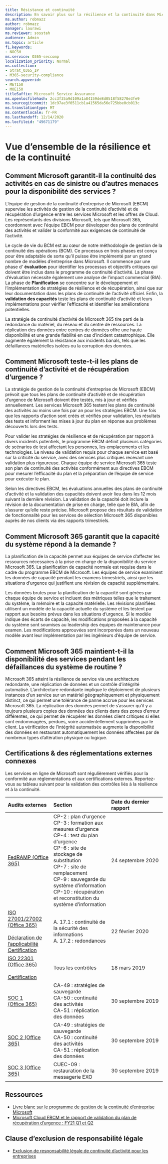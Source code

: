 ```yaml
---
title: Résistance et continuité
description: En savoir plus sur la résilience et la continuité dans Microsoft 365
ms.author: robmazz
author: robmazz
manager: laurawi
ms.reviewer: sosstah
audience: Admin
ms.topic: article
f1.keywords:
- NOCSH
ms.service: O365-seccomp
localization_priority: Normal
ms.collection:
- Strat_O365_IP
- M365-security-compliance
search.appverid:
- MET150
- MOE150
titleSuffix: Microsoft Service Assurance
ms.openlocfilehash: 2cc3f35a9d109a1a84159de8d0518f58270e3fe9
ms.sourcegitcommit: 1dc97ae3f0511cb1a41565da56e725bbe0cb013c
ms.translationtype: MT
ms.contentlocale: fr-FR
ms.lasthandoff: 12/14/2020
ms.locfileid: "49671179"
---
```

# <a name="resiliency-and-continuity-overview"></a>Vue d’ensemble de la résilience et de la continuité

## <a name="how-does-microsoft-ensure-business-continuity-in-the-case-of-a-disaster-or-other-threat-to-service-availability"></a>Comment Microsoft garantit-il la continuité des activités en cas de sinistre ou d’autres menaces pour la disponibilité des services ?

L’équipe de gestion de la continuité d’entreprise de Microsoft (EBCM) supervise les activités de gestion de la continuité d’activité et de récupération d’urgence entre les services Microsoft et les offres de Cloud. Les représentants des divisions Microsoft, tels que Microsoft 365, coordonnent avec l’équipe EBCM pour développer des plans de continuité des activités et valider la conformité aux exigences de continuité de l’activité.

Le cycle de vie du BCM est au cœur de notre méthodologie de gestion de la continuité des opérations (BCM). Ce processus en trois phases est conçu pour être adaptable de sorte qu’il puisse être implémenté par un grand nombre de modèles d’entreprise dans Microsoft. Il commence par une phase d' **évaluation** pour identifier les processus et objectifs critiques qui doivent être inclus dans le programme de continuité d’activité. La phase d’évaluation nécessite également une analyse de l’impact commercial (BIA). La phase de **Planification** se concentre sur le développement et l’implémentation de stratégies de résilience et de récupération, ainsi que sur leur documentation dans les plans de continuité de l’activité officiel. Enfin, la **validation des capacités** teste les plans de continuité d’activité et leurs implémentations pour vérifier l’efficacité et identifier les améliorations potentielles.

La stratégie de continuité d’activité de Microsoft 365 tire parti de la redondance du matériel, du réseau et du centre de ressources. La réplication des données entre centres de données offre une haute disponibilité et une grande fiabilité en cas d’incident catastrophique. Elle augmente également la résistance aux incidents banals, tels que les défaillances matérielles isolées ou la corruption des données.

## <a name="how-does-microsoft-test-business-continuity-and-disaster-recovery-plans"></a>Comment Microsoft teste-t-il les plans de continuité d’activité et de récupération d’urgence ?

La stratégie de gestion de la continuité d’entreprise de Microsoft (EBCM) prévoit que tous les plans de continuité d’activité et de récupération d’urgence de Microsoft doivent être testés, mis à jour et vérifiés annuellement. Les services Microsoft 365 testent les plans de continuité des activités au moins une fois par an pour les stratégies EBCM. Une fois que les rapports d’action sont créés et vérifiés pour validation, les résultats des tests et informent les mises à jour du plan en réponse aux problèmes découverts lors des tests.

Pour valider les stratégies de résilience et de récupération par rapport à divers incidents potentiels, le programme EBCM définit plusieurs catégories de scénarios de test affectant les personnes, les emplacements et les technologies. Le niveau de validation requis pour chaque service est basé sur la criticité du service, avec des services plus critiques recevant une validation plus rigoureuse. Chaque équipe de service Microsoft 365 teste son plan de continuité des activités conformément aux directives EBCM pour mesurer l’efficacité du plan et la préparation de l’équipe de service pour exécuter le plan.

Selon les directives EBCM, les évaluations annuelles des plans de continuité d’activité et la validation des capacités doivent avoir lieu dans les 12 mois suivant la dernière révision. La validation de la capacité doit inclure la révision de la documentation de prise en charge, telle que le BIA, afin de s’assurer qu’elle reste précise. Microsoft propose des résultats de validation de fonctionnalité pour les services de sélection Microsoft 365 disponibles auprès de nos clients via des rapports trimestriels.

## <a name="how-does-microsoft-365-ensure-system-capacity-meets-demand"></a>Comment Microsoft 365 garantit que la capacité du système répond à la demande ?

La planification de la capacité permet aux équipes de service d’affecter les ressources nécessaires à la prise en charge de la disponibilité du service Microsoft 365. La planification de capacité normale est requise dans le cadre du programme EBCM de Microsoft. Les équipes de service examinent les données de capacité pendant les examens trimestriels, ainsi que les situations d’urgence qui justifient une révision de capacité supplémentaire.

Les données brutes pour la planification de la capacité sont gérées par chaque équipe de service et incluent des métriques telles que le traitement du système, la mémoire et la capacité matérielle. Les révisions planifiées utilisent un modèle de la capacité actuelle du système et les testent par rapport aux besoins prévus dans les situations d’urgence. Si le modèle indique des écarts de capacité, les modifications proposées à la capacité du système sont soumises au leadership des équipes de maintenance pour examen. Les modifications approuvées sont incorporées dans un nouveau modèle avant leur implémentation par les ingénieurs d’équipe de service.

## <a name="how-does-microsoft-365-maintain-service-availability-during-routine-system-failures"></a>Comment Microsoft 365 maintient-t-il la disponibilité des services pendant les défaillances du système de routine ?

Microsoft 365 atteint la résilience de service via une architecture redondante, une réplication de données et un contrôle d’intégrité automatisé. L’architecture redondante implique le déploiement de plusieurs instances d’un service sur un matériel géographiquement et physiquement distinct, ce qui permet une tolérance de panne accrue pour les services Microsoft 365. La réplication des données permet de s’assurer qu’il y a toujours plusieurs copies des données des clients dans des zones d’erreur différentes, ce qui permet de récupérer les données client critiques si elles sont endommagées, perdues, voire accidentellement supprimées par le client. La vérification de l’intégrité automatisée augmente la disponibilité des données en restaurant automatiquement les données affectées par de nombreux types d’altération physique ou logique.

## <a name="related-external-regulations--certifications"></a>Certifications & des réglementations externes connexes

Les services en ligne de Microsoft sont régulièrement vérifiés pour la conformité aux réglementations et aux certifications externes. Reportez-vous au tableau suivant pour la validation des contrôles liés à la résilience et à la continuité.

| **Audits externes** | **Section** | **Date du dernier rapport** |
|:--------------------|:------------|:-----------------------|
| [FedRAMP (Office 365)](https://compliance.microsoft.com/compliancemanager) | CP-2 : plan d’urgence <br> CP-3 : formation aux mesures d’urgence <br> CP-4 : test du plan d’urgence <br> CP-6 : site de stockage de substitution <br> CP-7 : site de remplacement <br> CP-9 : sauvegarde du système d’information <br> CP-10 : récupération et reconstitution du système d’information | 24 septembre 2020 |
| [ISO 27001/27002 (Office 365)](https://servicetrust.microsoft.com/ViewPage/MSComplianceGuideV3?command=Download&downloadType=Document&downloadId=d7864d4f-e053-4cc4-a964-fa526d07c3be&tab=7027ead0-3d6b-11e9-b9e1-290b1eb4cdeb&docTab=7027ead0-3d6b-11e9-b9e1-290b1eb4cdeb_ISO_Reports) <br><br> [Déclaration de l’applicabilité](https://servicetrust.microsoft.com/ViewPage/MSComplianceGuide?command=Download&downloadType=Document&downloadId=8ee1e46b-2ada-4e7b-bb7d-4c55a8cb6fcd&docTab=4ce99610-c9c0-11e7-8c2c-f908a777fa4d_ISO_Reports) <br> [Certification](https://servicetrust.microsoft.com/ViewPage/MSComplianceGuideV3?command=Download&downloadType=Document&downloadId=1e84a14a-2468-45ac-9412-5e53250d57ec&tab=7027ead0-3d6b-11e9-b9e1-290b1eb4cdeb&docTab=7027ead0-3d6b-11e9-b9e1-290b1eb4cdeb_ISO_Reports) | A. 17.1 : continuité de la sécurité des informations <br> A. 17.2 : redondances | 22 février 2020 |
| [ISO 22301 (Office 365)](https://servicetrust.microsoft.com/ViewPage/MSComplianceGuideV3?command=Download&downloadType=Document&downloadId=13951eb3-6339-4629-b80d-dd0d43812fe7&tab=7027ead0-3d6b-11e9-b9e1-290b1eb4cdeb&docTab=7027ead0-3d6b-11e9-b9e1-290b1eb4cdeb_ISO_Reports) <br><br> [Certification](https://servicetrust.microsoft.com/ViewPage/MSComplianceGuideV3?command=Download&downloadType=Document&downloadId=2bb29cc0-53e7-4a53-a9de-871316e1b80c&tab=7027ead0-3d6b-11e9-b9e1-290b1eb4cdeb&docTab=7027ead0-3d6b-11e9-b9e1-290b1eb4cdeb_ISO_Reports) | Tous les contrôles | 18 mars 2019 |
| [SOC 1 (Office 365)](https://servicetrust.microsoft.com/ViewPage/MSComplianceGuideV3?command=Download&downloadType=Document&downloadId=b07c0f7b-6bd5-4544-8255-7a5f14bf914a&tab=7027ead0-3d6b-11e9-b9e1-290b1eb4cdeb&docTab=7027ead0-3d6b-11e9-b9e1-290b1eb4cdeb_SOC_/_SSAE_16_Reports) | CA-49 : stratégies de sauvegarde <br> CA-50 : continuité des activités <br> CA-51 : réplication des données | 30 septembre 2019 |
| [SOC 2 (Office 365)](https://servicetrust.microsoft.com/ViewPage/MSComplianceGuideV3?command=Download&downloadType=Document&downloadId=fa062990-e758-4ddc-ace3-7fb21a301d09&tab=7027ead0-3d6b-11e9-b9e1-290b1eb4cdeb&docTab=7027ead0-3d6b-11e9-b9e1-290b1eb4cdeb_SOC_/_SSAE_16_Rep-11e9-b9e1-290b1eb4cdeb_SOC_/_SSAE_16_Reports) | CA-49 : stratégies de sauvegarde <br> CA-50 : continuité des activités <br> CA-51 : réplication des données | 30 septembre 2019 |
| [SOC 3 (Office 365)](https://servicetrust.microsoft.com/ViewPage/MSComplianceGuideV3?command=Download&downloadType=Document&downloadId=9df8b99b-96ce-49a9-bff4-268031dcc9a6&tab=7027ead0-3d6b-11e9-b9e1-290b1eb4cdeb&docTab=7027ead0-3d6b-11e9-b9e1-290b1eb4cdeb_SOC_/_SSAE_16_Reports) | CUEC-09 : restauration de la messagerie EXO | 30 septembre 2019 |

## <a name="resources"></a>Ressources

- [Livre blanc sur le programme de gestion de la continuité d’entreprise Microsoft](https://servicetrust.microsoft.com/ViewPage/TrustDocumentsV3?command=Download&downloadType=Document&downloadId=64f922a6-d624-40dd-a8ae-6f996b5186f3&tab=7f51cb60-3d6c-11e9-b2af-7bb9f5d2d913&docTab=7f) 
- [Microsoft Cloud EBCM et le rapport de validation du plan de récupération d’urgence : FY21 Q1 et Q2](https://servicetrust.microsoft.com/ViewPage/TrustDocumentsV3?command=Download&downloadType=Document&downloadId=b4181ab3-b03d-4a62-b396-4bfd1c98ddb0&tab=7f51cb60-3d6c-11e9-b2af-7bb9f5d2d913&docTab=7f51cb60-3d6c-11e9-b2af-7bb9f5d2d913_FAQ_and_White_Papers)

## <a name="legal-disclaimer"></a>Clause d’exclusion de responsabilité légale

- [Exclusion de responsabilité légale de continuité d’activité pour les entreprises](assurance-ebcm-legal-disclaimer.md)